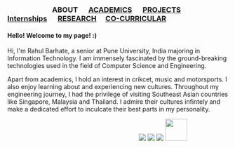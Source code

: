 ### &emsp;&emsp;&emsp;&emsp;&emsp;&emsp; ABOUT &emsp; [ACADEMICS](./academics.md) &emsp; [PROJECTS](./projects.md) &emsp; [Internships](./internships.md) &emsp; [RESEARCH](./research.md) &emsp;[CO-CURRICULAR](./extraCurricular.md)&emsp;

#### Hello! Welcome to my page! :)

Hi, I'm Rahul Barhate, a senior at Pune University, India majoring in Information Technology. I am immensely fascinated by the ground-breaking technologies used in the field of Computer Science and Engineering.

Apart from academics, I hold an interest in crikcet, music and motorsports. I also enjoy learning about and experiencing new cultures. Throughout my engineering journey, I had the privilege of visiting Southeast Asian countries like Singapore, Malaysia and Thailand. I admire their cultures infintely and make a dedicated effort to inculcate their best parts in my personality.


 &emsp;&emsp;&emsp;&emsp; &emsp;&emsp;&emsp;&emsp; &emsp;&emsp;&emsp;&emsp; &emsp;&emsp;&emsp;&emsp; &emsp;&emsp;&emsp;&emsp;
[<img src="https://www.britishairways.com/cms/global/assets/images/site/icon/facebook_Button_50x50.png">](https://www.facebook.com/rahulbarhate97)
[<img src="http://www.jobfindah.com/assets/images/linkedin.png">](https://www.linkedin.com/in/rahul-barhate-14462a147/https://www.linkedin.com/in/rahul-barhate-14462a147/)
[<img src="https://static.getjar.com/icon-50x50/53/792453_thm.gif">](mailto:rahulbarhate97@gmail.com)
[<img height="50" width="50" src="https://cdn1.iconfinder.com/data/icons/logotypes/32/square-twitter-512.png">](https://twitter.com/barhate_rahul)
